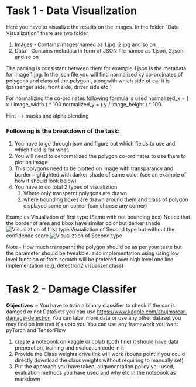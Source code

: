 #  Task 1 - Data Visualization
Here you have to visualize the results on the images. In the folder "Data Visualization" there are two folder
1. Images - Contains images named as 1.jpg, 2.jpg and so on
2. Data - Contains metadata in form of JSON file named as 1.json, 2.json and so on

The naming is consistant between them for example 1.json is the metadata for image 1.jpg. In the json file you will find normalized xy  co-ordinates of polygons and class of the polygon., alongwith which side of car it is (passenger side, front side, driver side etc.) 

For normalizing the co-ordinates following formula is used
normalized_x = ( x / image_width ) * 100
normalized_y = ( y / image_height ) * 100

Hint --> masks and alpha blending
### Following is the breakdown of the task:
1. You have to go through json and figure out which fields to use and which field is for what.
2. You will need to denormalized the polygon co-ordinates to use them to plot on image
3. This polygons need to be plotted on image with transparancy and border highlighted with darker shade of same color (see an example of how it should look below)
4. You have to do total 2 types of visualiztion
	1.	Where only transparnt polygons are drawn
	2.	where bounding boxes are drawn around them and class of polygon   displayed some on corner (can choose any corner)

Examples
Visualiztion of first type (Same with not bounding box)
Notice that the border of area and bbox have similar color but darker shade
![Visualiztion of first type](https://drive.google.com/uc?export=view&amp;id=1fb8BNtQa2Sde2LwcjuVLb8_oarcR17Jg)
Visualiztion of Second type but without the confidende score
![Visualiztion of Second type](https://drive.google.com/uc?export=view&amp;id=14YRKrlBWK--mm_5ct7abpPG3yGjKp3og)

Note - How  much transparnt the polygon should be as per your taste but the parameter should be tweakble. also implementation using using low level function or from scratch will be prefered over high level one line implementation (e.g. detectron2 visualizer class)

#  Task 2 - Damage Classifer
**Objectives :-** You have to train a binary classifier to check if the car is damged or not DataSets you can use 
 https://www.kaggle.com/anujms/car-damage-detection
You can label more data or use any other dataset you may find on internet it's upto you
You can use any framework you want pyTorch and TensorFlow
1. create a notebook on kaggle or colab (both fine)  it should have data preperation, training and evaluation code in it
2. Provide the Class weights drive link will work (bouns point if you could directly download the class weights without requiring to manually set)
3. Put the approach you have taken, augumentation policy you used, evaluation methods you have used and why etc in the notebook as markdown